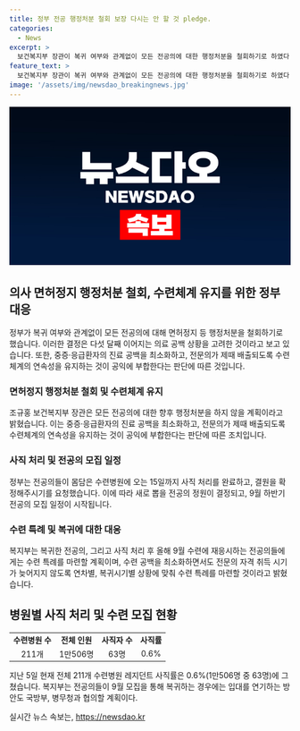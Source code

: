 ```yaml
---
title: 정부 전공 행정처분 철회 보장 다시는 안 할 것 pledge.
categories:
  - News
excerpt: >
  보건복지부 장관이 복귀 여부와 관계없이 모든 전공의에 대한 행정처분을 철회하기로 하였다. 이는 다섯 달째 이어지는 의료 공백을 고려한 결정으로, 중증·응급환자의 진료 공백을 최소화하고 전문의의 제때 배출을 위한 조치이다. 병원들은 15일까지 사직 처리를 완료하고, 그에 따라 새로 뽑을 전공의 정원이 결정될 것이며, 9월 하반기 전공의 모집 일정이 시작된다. 레지던트 사직률은 0.6%에 그치고, 복귀 및 새로 모집된 전공의들에게는 수련 특례가 마련될 예정이다.
feature_text: >
  보건복지부 장관이 복귀 여부와 관계없이 모든 전공의에 대한 행정처분을 철회하기로 하였다. 이는 다섯 달째 이어지는 의료 공백을 고려한 결정으로, 중증·응급환자의 진료 공백을 최소화하고 전문의의 제때 배출을 위한 조치이다. 병원들은 15일까지 사직 처리를 완료하고, 그에 따라 새로 뽑을 전공의 정원이 결정될 것이며, 9월 하반기 전공의 모집 일정이 시작된다. 레지던트 사직률은 0.6%에 그치고, 복귀 및 새로 모집된 전공의들에게는 수련 특례가 마련될 예정이다.
image: '/assets/img/newsdao_breakingnews.jpg'
---
```


<p><img src="/assets/img/newsdao_breakingnews.jpg" alt="bookingtag 속보" /></p>

<h2 data-ke-size="size26">의사 면허정지 행정처분 철회, 수련체계 유지를 위한 정부 대응</h2>

<p data-ke-size="size16">정부가 복귀 여부와 관계없이 모든 전공의에 대해 면허정지 등 행정처분을 철회하기로 했습니다. 이러한 결정은 다섯 달째 이어지는 의료 공백 상황을 고려한 것이라고 보고 있습니다. 또한, 중증·응급환자의 진료 공백을 최소화하고, 전문의가 제때 배출되도록 수련체계의 연속성을 유지하는 것이 공익에 부합한다는 판단에 따른 것입니다.</p>

<h3>면허정지 행정처분 철회 및 수련체계 유지</h3>

<p data-ke-size="size16">조규홍 보건복지부 장관은 모든 전공의에 대한 향후 행정처분을 하지 않을 계획이라고 밝혔습니다. 이는 중증·응급환자의 진료 공백을 최소화하고, 전문의가 제때 배출되도록 수련체계의 연속성을 유지하는 것이 공익에 부합한다는 판단에 따른 조치입니다.</p>

<h3>사직 처리 및 전공의 모집 일정</h3>

<p data-ke-size="size16">정부는 전공의들이 몸담은 수련병원에 오는 15일까지 사직 처리를 완료하고, 결원을 확정해주시기를 요청했습니다. 이에 따라 새로 뽑을 전공의 정원이 결정되고, 9월 하반기 전공의 모집 일정이 시작됩니다.</p>

<h3>수련 특례 및 복귀에 대한 대응</h3>

<p data-ke-size="size16">복지부는 복귀한 전공의, 그리고 사직 처리 후 올해 9월 수련에 재응시하는 전공의들에게는 수련 특례를 마련할 계획이며, 수련 공백을 최소화하면서도 전문의 자격 취득 시기가 늦어지지 않도록 연차별, 복귀시기별 상황에 맞춰 수련 특례를 마련할 것이라고 밝혔습니다.</p>

<h2 data-ke-size="size26">병원별 사직 처리 및 수련 모집 현황</h2>

<table>
  <tbody>
    <tr>
      <td style="text-align: center; height: 17px;"><b>수련병원 수</b></td>
      <td style="text-align: center; height: 17px;"><b>전체 인원</b></td>
      <td style="text-align: center; height: 17px;"><b>사직자 수</b></td>
      <td style="text-align: center; height: 17px;"><b>사직률</b></td>
    </tr>
    <tr>
      <td style="text-align: center; height: 17px;">211개</td>
      <td style="text-align: center; height: 17px;">1만506명</td>
      <td style="text-align: center; height: 17px;">63명</td>
      <td style="text-align: center; height: 17px;">0.6%</td>
    </tr>
  </tbody>
</table>

<p data-ke-size="size16">지난 5일 현재 전체 211개 수련병원 레지던트 사직률은 0.6%(1만506명 중 63명)에 그쳤습니다. 복지부는 전공의들이 9월 모집을 통해 복귀하는 경우에는 입대를 연기하는 방안도 국방부, 병무청과 협의할 계획이다.</p>
실시간 뉴스 속보는, <a href="https://newsdao.kr" rel="dofollow">https://newsdao.kr</a>


